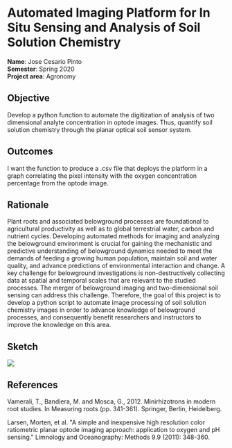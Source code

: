 # Automated Imaging Platform for In Situ Sensing and Analysis of Soil Solution Chemistry

**Name**: Jose Cesario Pinto<br/>
**Semester**: Spring 2020 <br/>
**Project area**: Agronomy

## Objective
Develop a python function to automate the digitization of analysis of two dimensional analyte concentration in optode images. Thus, quantify soil solution chemistry through the planar optical soil sensor system.
  
## Outcomes
I want the function to produce a .csv file that deploys the platform in a graph correlating the pixel intensity with the oxygen concentration percentage from the optode image.

## Rationale
Plant roots and associated belowground processes are foundational to agricultural productivity as well as to global terrestrial water, carbon and nutrient cycles. Developing automated methods for imaging and analyzing the belowground environment is crucial for gaining the mechanistic and predictive understanding of belowground dynamics needed to meet the demands of feeding a growing human population, maintain soil and water quality, and advance predictions of environmental interaction and change. A key challenge for belowground investigations is non-destructively collecting data at spatial and temporal scales that are relevant to the studied processes. The merger of belowground imaging and two-dimensional soil sensing can address this challenge. Therefore, the goal of this project is to develop a python script to automate image processing of soil solution chemistry images in order to advance knowledge of belowground processes, and consequently benefit researchers and instructors to improve the knowledge on this area. 

## Sketch

![](Desktop/Project-Images/Sketch_Image-processing.png)

## References
Vamerali, T., Bandiera, M. and Mosca, G., 2012. Minirhizotrons in modern root studies. In Measuring roots (pp. 341-361). Springer, Berlin, Heidelberg.

Larsen, Morten, et al. "A simple and inexpensive high resolution color ratiometric planar optode imaging approach: application to oxygen and pH sensing." Limnology and Oceanography: Methods 9.9 (2011): 348-360.
